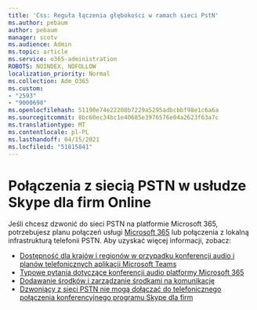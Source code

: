 ```yaml
---
title: 'Css: Reguła łączenia głębokości w ramach sieci PstN'
ms.author: pebaum
author: pebaum
manager: scotv
ms.audience: Admin
ms.topic: article
ms.service: o365-administration
ROBOTS: NOINDEX, NOFOLLOW
localization_priority: Normal
ms.collection: Adm_O365
ms.custom:
- "2593"
- "9000698"
ms.openlocfilehash: 51190e74e22208b7229a5295adbcbbf98e1c6a6a
ms.sourcegitcommit: 8bc60ec34bc1e40685e3976576e04a2623f63a7c
ms.translationtype: MT
ms.contentlocale: pl-PL
ms.lasthandoff: 04/15/2021
ms.locfileid: "51815841"
---
```

# <a name="pstn-calling-with-skype-for-business-online"></a>Połączenia z siecią PSTN w usłudze Skype dla firm Online

Jeśli chcesz dzwonić do sieci PSTN na platformie Microsoft 365, potrzebujesz planu połączeń usługi [Microsoft 365](https://docs.microsoft.com/microsoftteams/what-is-phone-system-in-office-365#more-about-calling-plans) lub połączenia z lokalną infrastrukturą telefonii PSTN. Aby uzyskać więcej informacji, zobacz:

- [Dostępność dla krajów i regionów w przypadku konferencji audio i planów telefonicznych aplikacji Microsoft Teams](https://docs.microsoft.com/microsoftteams/country-and-region-availability-for-audio-conferencing-and-calling-plans/country-and-region-availability-for-audio-conferencing-and-calling-plans)
- [Typowe pytania dotyczące konferencji audio platformy Microsoft 365](https://docs.microsoft.com/microsoftteams/audio-conferencing-common-questions)
- [Dodawanie środków i zarządzanie środkami na komunikację](https://docs.microsoft.com/microsoftteams/add-funds-and-manage-communications-credits)
- [Dzwoniący z sieci PSTN nie mogą dołączać do telefonicznego połączenia konferencyjnego programu Skype dla firm](https://docs.microsoft.com/SkypeForBusiness/troubleshoot/online-conferencing/pstn-callers-cant-join-dial-in-call)
